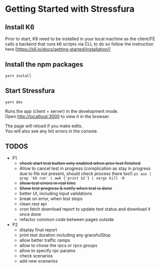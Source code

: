 # Getting Started with Stressfura

## Install K6

Prior to start, K6 need to be installed in your local machine as the client/FE calls a backend that runs k6 scripts via CLI, to do so follow the instruction here [https://k6.io/docs/getting-started/installation/]

## Install the npm packages 
`yarn install`

## Start Stressfura 

`yarn dev`

Runs the app (client + server) in the development mode.\
Open [http://localhost:3000](http://localhost:3000) to view it in the browser.

The page will reload if you make edits.\
You will also see any lint errors in the console.

## TODOS
* P1
  * ~~check start test button only enabled when prev test finished~~
  * Allow to cancel test in progress (complication as stay in progress due to file not present, should check process there too!) `ps aux | grep 'k6 run' | awk {'print $2'} | xargs kill -9`
  * ~~show test errors in real time~~
  * ~~Show test progress & notify when test is done~~
  * better UI, including input validations
  * break on error, when test stops
  * clean rest api
  * cron fetch download report to update test status and download it once done
  * refactor common code between pages outside
* P2
  * display final report
  * print test duration including any gracefulStop
  * allow better traffic ramps
  * allow to chose the rpcs or rpcs groups
  * allow to specify rpc params
  * check scenarios
  * add new scenarios


